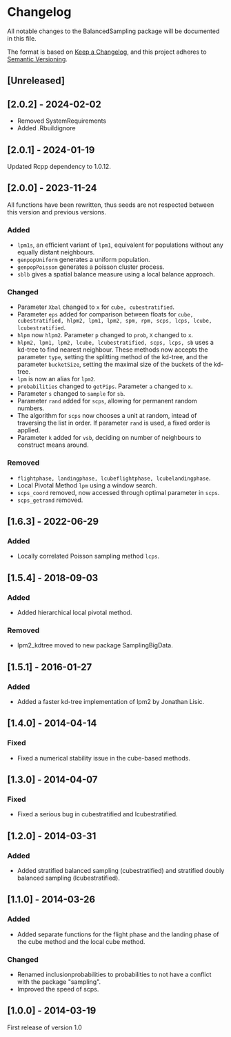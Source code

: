 # Changelog

All notable changes to the BalancedSampling package will be documented in this
file.

The format is based on [Keep a Changelog](https://keepachangelog.com/en/1.0.0/),
and this project adheres to [Semantic Versioning](https://semver.org/spec/v2.0.0.html).

## [Unreleased]

## [2.0.2] - 2024-02-02
- Removed SystemRequirements
- Added .Rbuildignore

## [2.0.1] - 2024-01-19
Updated Rcpp dependency to 1.0.12.

## [2.0.0] - 2023-11-24
All functions have been rewritten, thus seeds are not respected between this version and previous versions.

### Added
- `lpm1s`, an efficient variant of `lpm1`, equivalent for populations without any equally distant neighbours.
- `genpopUniform` generates a uniform population.
- `genpopPoisson` generates a poisson cluster process.
- `sblb` gives a spatial balance measure using a local balance approach.

### Changed
- Parameter `Xbal` changed to `x` for `cube, cubestratified`.
- Parameter `eps` added for comparison between floats for `cube, cubestratified, hlpm2, lpm1, lpm2, spm, rpm, scps, lcps, lcube, lcubestratified`.
- `hlpm` now `hlpm2`. Parameter `p` changed to `prob`, `X` changed to `x`.
- `hlpm2, lpm1, lpm2, lcube, lcubestratified, scps, lcps, sb` uses a kd-tree to find nearest neighbour. These methods now accepts the parameter `type`, setting the splitting method of the kd-tree, and the parameter `bucketSize`, setting the maximal size of the buckets of the kd-tree.
- `lpm` is now an alias for `lpm2`.
- `probabilities` changed to `getPips`. Parameter `a` changed to `x`.
- Parameter `s` changed to `sample` for `sb`.
- Parameter `rand` added for `scps`, allowing for permanent random numbers.
- The algorithm for `scps` now chooses a unit at random, intead of traversing the list in order. If parameter `rand` is used, a fixed order is applied.
- Parameter `k` added for `vsb`, deciding on number of neighbours to construct means around.

### Removed
- `flightphase, landingphase, lcubeflightphase, lcubelandingphase`.
- Local Pivotal Method `lpm` using a window search.
- `scps_coord` removed, now accessed through optimal parameter in `scps`.
- `scps_getrand` removed.

## [1.6.3] - 2022-06-29

### Added
- Locally correlated Poisson sampling method `lcps`.

## [1.5.4] - 2018-09-03

### Added
- Added hierarchical local pivotal method.

### Removed
- lpm2_kdtree moved to new package SamplingBigData.

## [1.5.1] - 2016-01-27

### Added
- Added a faster kd-tree implementation of lpm2 by Jonathan Lisic.

## [1.4.0] - 2014-04-14

### Fixed
- Fixed a numerical stability issue in the cube-based methods.

## [1.3.0] - 2014-04-07

### Fixed
- Fixed a serious bug in cubestratified and lcubestratified.

## [1.2.0] - 2014-03-31

### Added
- Added stratified balanced sampling (cubestratified) and stratified doubly balanced sampling (lcubestratified).

## [1.1.0] - 2014-03-26

### Added
- Added separate functions for the flight phase and the landing phase of the cube method and the local cube method.

### Changed
- Renamed inclusionprobabilities to probabilities to not have a conflict with the package "sampling".
- Improved the speed of scps.

## [1.0.0] - 2014-03-19
First release of version 1.0
